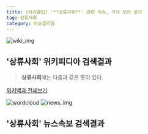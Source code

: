 ```yaml
---
title: (이슈클립) '**상류사회**' 관련 이슈, 기사 모아 보기
tag: 상류사회
category: 이슈클리핑
---
```

![wiki_img](https://user-images.githubusercontent.com/42597476/44503234-41136a80-a6d0-11e8-9071-6fc6418eafe4.png)
## **'**상류사회**'** 위키피디아 검색결과
>**상류사회**에는 다음과 같은 뜻이 있다.

<a href="https://ko.wikipedia.org/wiki/상류사회" target="_blank">위키백과 전체보기</a>

![wordcloud](https://s3.ap-northeast-2.amazonaws.com/lyrics101-wordcloud/2018-09-29-1538191242.png)
![news_img](https://user-images.githubusercontent.com/42597476/44507050-1206f400-a6e4-11e8-8d98-7ffbfebb353f.png)
## **'**상류사회**'** 뉴스속보 검색결과

